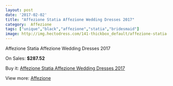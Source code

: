 ```yaml
---
layout: post
date: '2017-02-02'
title: "Affezione Statia Affezione Wedding Dresses 2017"
category:  Affezione
tags: ["unique","black","affezione","statia","bridesmaid"]
image: http://img.hectodress.com/141-thickbox_default/affezione-statia-affezione-wedding-dresses-2013.jpg
---
```

Affezione Statia Affezione Wedding Dresses 2017

On Sales: **$287.52**
<a href="https://www.hectodress.com/-affezione/55-affezione-statia-affezione-wedding-dresses-2013.html"><amp-img layout="responsive" width="600" height="600" src="//img.hectodress.com/141-thickbox_default/affezione-statia-affezione-wedding-dresses-2013.jpg" alt="Affezione Statia Affezione Wedding Dresses 2017 0" /></a>

Buy it: [Affezione Statia Affezione Wedding Dresses 2017](https://www.hectodress.com/-affezione/55-affezione-statia-affezione-wedding-dresses-2013.html "Affezione Statia Affezione Wedding Dresses 2017")

View more: [ Affezione](https://www.hectodress.com/4--affezione " Affezione")